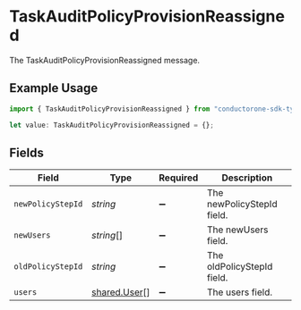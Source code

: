 # TaskAuditPolicyProvisionReassigned

The TaskAuditPolicyProvisionReassigned message.

## Example Usage

```typescript
import { TaskAuditPolicyProvisionReassigned } from "conductorone-sdk-typescript/sdk/models/shared";

let value: TaskAuditPolicyProvisionReassigned = {};
```

## Fields

| Field                                               | Type                                                | Required                                            | Description                                         |
| --------------------------------------------------- | --------------------------------------------------- | --------------------------------------------------- | --------------------------------------------------- |
| `newPolicyStepId`                                   | *string*                                            | :heavy_minus_sign:                                  | The newPolicyStepId field.                          |
| `newUsers`                                          | *string*[]                                          | :heavy_minus_sign:                                  | The newUsers field.                                 |
| `oldPolicyStepId`                                   | *string*                                            | :heavy_minus_sign:                                  | The oldPolicyStepId field.                          |
| `users`                                             | [shared.User](../../../sdk/models/shared/user.md)[] | :heavy_minus_sign:                                  | The users field.                                    |